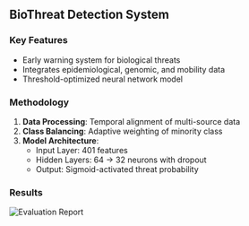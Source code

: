 ## BioThreat Detection System

### Key Features
- Early warning system for biological threats
- Integrates epidemiological, genomic, and mobility data
- Threshold-optimized neural network model

### Methodology
1. **Data Processing**: Temporal alignment of multi-source data
2. **Class Balancing**: Adaptive weighting of minority class
3. **Model Architecture**: 
   - Input Layer: 401 features
   - Hidden Layers: 64 → 32 neurons with dropout
   - Output: Sigmoid-activated threat probability

### Results
![Evaluation Report](results/evaluation_report.png)